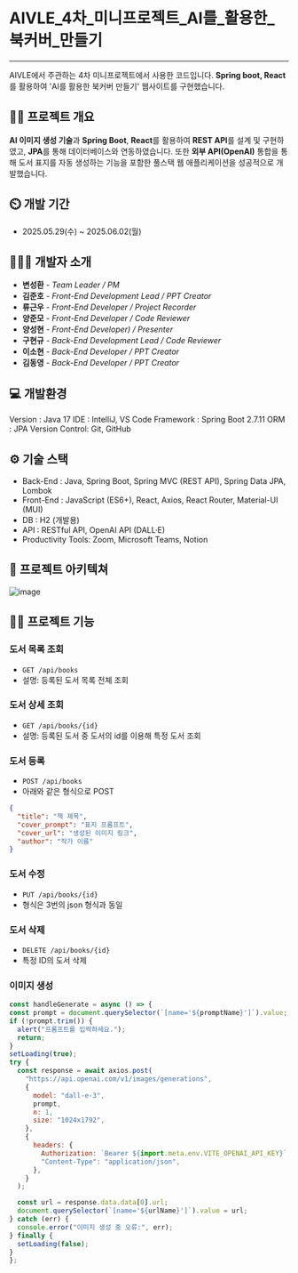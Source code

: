 # AIVLE_4차_미니프로젝트_AI를_활용한_북커버_만들기
-----
AIVLE에서 주관하는 4차 미니프로젝트에서 사용한 코드입니다. **Spring boot, React**를 활용하여 'AI를 활용한 북커버 만들기' 웹사이트를 구현했습니다.

👨‍🏫 프로젝트 개요
---
**AI 이미지 생성 기술**과 **Spring Boot**, **React**를 활용하여 **REST API**를 설계 및 구현하였고, **JPA**를 통해 데이터베이스와 연동하였습니다. 또한 **외부 API(OpenAI)** 통합을 통해 도서 표지를 자동 생성하는 기능을 포함한 풀스택 웹 애플리케이션을 성공적으로 개발했습니다.

⏲️ 개발 기간
---
- 2025.05.29(수) ~ 2025.06.02(월)

🧑‍🤝‍🧑 개발자 소개
---
- **변성환** - _Team Leader / PM_
- **김준호** - _Front-End Development Lead / PPT Creator_
- **류근우** - _Front-End Developer / Project Recorder_
- **양준모** - _Front-End Developer / Code Reviewer_
- **양성현** - _Front-End Developer) / Presenter_
- **구현규** - _Back-End Development Lead / Code Reviewer_
- **이소현** - _Back-End Developer / PPT Creator_
- **김동영** - _Back-End Developer / PPT Creator_

💻 개발환경
---
Version : Java 17
IDE : IntelliJ, VS Code
Framework : Spring Boot 2.7.11
ORM : JPA
Version Control: Git, GitHub

⚙️ 기술 스택
---
- Back-End : Java, Spring Boot, Spring MVC (REST API), Spring Data JPA, Lombok
- Front-End : JavaScript (ES6+), React, Axios, React Router, Material-UI (MUI)
- DB : H2 (개발용)
- API : RESTful API, OpenAI API (DALL·E)
- Productivity Tools: Zoom, Microsoft Teams, Notion

📝 프로젝트 아키텍쳐
---
![image](https://github.com/user-attachments/assets/0d89d68a-eea5-40de-87f1-50a5c7db3f9b)

🙋‍♀️ 프로젝트 기능
---
###  도서 목록 조회

  - `GET /api/books`
  - 설명: 등록된 도서 목록 전체 조회

###  도서 상세 조회

  - `GET /api/books/{id}`
  - 설명: 등록된 도서 중 도서의 id를 이용해 특정 도서 조회

### 도서 등록

  - `POST /api/books`  
  - 아래와 같은 형식으로 POST
  ```json
  {
    "title": "책 제목",
    "cover_prompt": "표지 프롬프트",
    "cover_url": "생성된 이미지 링크",
    "author": "작가 이름"
  }
```
###  도서 수정

  - `PUT /api/books/{id}`
  - 형식은 3번의 json 형식과 동일

###  도서 삭제

  - `DELETE /api/books/{id}`
  - 특정 ID의 도서 삭제

### 이미지 생성
  ```javascript
const handleGenerate = async () => {
  const prompt = document.querySelector(`[name='${promptName}']`).value;
  if (!prompt.trim()) {
    alert("프롬프트를 입력하세요.");
    return;
  }
  setLoading(true);
  try {
    const response = await axios.post(
      "https://api.openai.com/v1/images/generations",
      {
        model: "dall-e-3",
        prompt,
        n: 1,
        size: "1024x1792",
      },
      {
        headers: {
          Authorization: `Bearer ${import.meta.env.VITE_OPENAI_API_KEY}`,
          "Content-Type": "application/json",
        },
      }
    );

    const url = response.data.data[0].url;
    document.querySelector(`[name='${urlName}']`).value = url;
  } catch (err) {
    console.error("이미지 생성 중 오류:", err);
  } finally {
    setLoading(false);
  }
};


